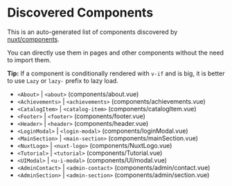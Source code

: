 # Discovered Components

This is an auto-generated list of components discovered by [nuxt/components](https://github.com/nuxt/components).

You can directly use them in pages and other components without the need to import them.

**Tip:** If a component is conditionally rendered with `v-if` and is big, it is better to use `Lazy` or `lazy-` prefix to lazy load.

- `<About>` | `<about>` (components/about.vue)
- `<Achievements>` | `<achievements>` (components/achievements.vue)
- `<CatalogItem>` | `<catalog-item>` (components/catalogItem.vue)
- `<Footer>` | `<footer>` (components/footer.vue)
- `<Header>` | `<header>` (components/header.vue)
- `<LoginModal>` | `<login-modal>` (components/loginModal.vue)
- `<MainSection>` | `<main-section>` (components/mainSection.vue)
- `<NuxtLogo>` | `<nuxt-logo>` (components/NuxtLogo.vue)
- `<Tutorial>` | `<tutorial>` (components/Tutorial.vue)
- `<UIModal>` | `<u-i-modal>` (components/UI/modal.vue)
- `<AdminContact>` | `<admin-contact>` (components/admin/contact.vue)
- `<AdminSection>` | `<admin-section>` (components/admin/section.vue)
